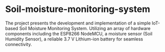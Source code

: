 # Soil-moisture-monitoring-system
The project presents the development and implementation of a simple IoT-based Soil Moisture Monitoring System. Utilizing an array of hardware components including the ESP8266 NodeMCU, a moisture sensor (Soil Humidity Sensor), a reliable 3.7 V Lithium-ion battery for seamless connectivity.
